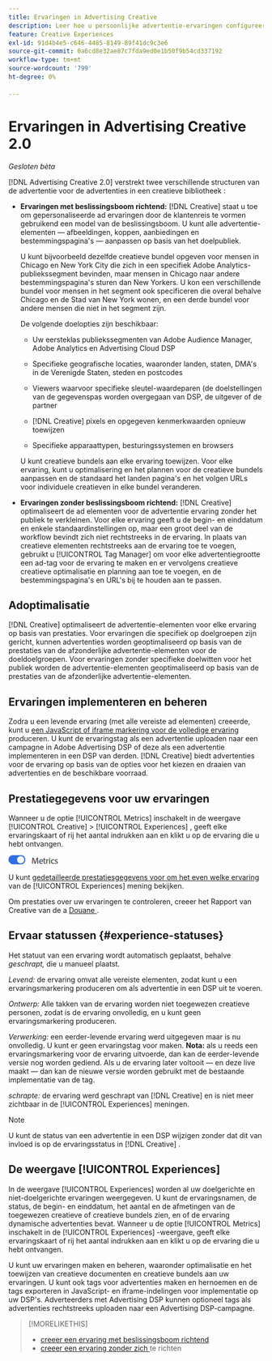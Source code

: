 ```yaml
---
title: Ervaringen in Advertising Creative
description: Leer hoe u persoonlijke advertentie-ervaringen configureert en de ad-elementen optimaliseert op basis van prestaties.
feature: Creative Experiences
exl-id: 91d4b4e5-c646-4485-8149-89f41dc9c3e6
source-git-commit: 0a6cd8e32ae87c7fda9ed0e1b50f9b54cd337192
workflow-type: tm+mt
source-wordcount: '799'
ht-degree: 0%

---
```


# Ervaringen in Advertising Creative 2.0

*Gesloten bèta*

<!-- Revisit Description metadata  -->

<!-- MORE -->

[!DNL Advertising Creative 2.0] verstrekt twee verschillende structuren van de advertentie voor de advertenties in een creatieve bibliotheek <!-- can use a single library only -->:

* **Ervaringen met beslissingsboom richtend:** [!DNL Creative] staat u toe om gepersonaliseerde ad ervaringen door de klantenreis te vormen gebruikend een model van de beslissingsboom. U kunt alle advertentie-elementen — afbeeldingen, koppen, aanbiedingen en bestemmingspagina&#39;s — aanpassen op basis van het doelpubliek.

  U kunt bijvoorbeeld dezelfde creatieve bundel opgeven voor mensen in Chicago en New York City die zich in een specifiek Adobe Analytics-publiekssegment bevinden, maar mensen in Chicago naar andere bestemmingspagina&#39;s sturen dan New Yorkers. U kon een verschillende bundel voor mensen in het segment ook specificeren die overal behalve Chicago en de Stad van New York wonen, en een derde bundel voor andere mensen die niet in het segment zijn.

  De volgende doelopties zijn beschikbaar:

   * Uw eersteklas publiekssegmenten van Adobe Audience Manager, Adobe Analytics en Advertising Cloud DSP

   * Specifieke geografische locaties, waaronder landen, staten, DMA&#39;s in de Verenigde Staten, steden en postcodes

   * Viewers waarvoor specifieke sleutel-waardeparen (de doelstellingen van de gegevenspas worden overgegaan van DSP, de uitgever of de partner

   * [!DNL Creative] pixels en opgegeven kenmerkwaarden opnieuw toewijzen

   * Specifieke apparaattypen, besturingssystemen en browsers

  U kunt creatieve bundels aan elke ervaring toewijzen. Voor elke ervaring, kunt u optimalisering en het plannen voor de creatieve bundels aanpassen en de standaard het landen pagina&#39;s en het volgen URLs <!-- and any flexible attributes --> voor individuele creatieven in elke bundel veranderen.

* **Ervaringen zonder beslissingsboom richtend:** [!DNL Creative] optimaliseert de ad elementen voor de advertentie ervaring zonder het publiek te verkleinen.<!-- For first-party creatives, [!DNL Creative] serves the ads. --> Voor elke ervaring geeft u de begin- en einddatum en enkele standaardinstellingen op, maar een groot deel van de workflow bevindt zich niet rechtstreeks in de ervaring. In plaats van creatieve elementen rechtstreeks aan de ervaring toe te voegen, gebruikt u [!UICONTROL Tag Manager] om voor elke advertentiegrootte een ad-tag voor de ervaring te maken en er vervolgens creatieve creatieve optimalisatie en planning aan toe te voegen, en de bestemmingspagina&#39;s en URL&#39;s bij te houden aan te passen.

## Adoptimalisatie

<!-- MORE -->
[!DNL Creative] optimaliseert de advertentie-elementen voor elke ervaring op basis van prestaties. Voor ervaringen die specifiek op doelgroepen zijn gericht, kunnen advertenties worden geoptimaliseerd op basis van de prestaties van de afzonderlijke advertentie-elementen voor de doeldoelgroepen. Voor ervaringen zonder specifieke doelwitten voor het publiek worden de advertentie-elementen geoptimaliseerd op basis van de prestaties van de afzonderlijke advertentie-elementen.

## Ervaringen implementeren en beheren

Zodra u een levende ervaring (met alle vereiste ad elementen) creeerde, kunt u [ een JavaScript of iframe markering voor de volledige ervaring ](experience-tag-export.md) produceren. U kunt de ervaringstag als een advertentie uploaden naar een campagne in Adobe Advertising DSP of deze als een advertentie implementeren in een DSP van derden. [!DNL Creative] biedt advertenties voor de ervaring op basis van de opties voor het kiezen en draaien van advertenties en de beschikbare voorraad.

## Prestatiegegevens voor uw ervaringen

Wanneer u de optie [!UICONTROL Metrics] inschakelt in de weergave [!UICONTROL Creative] > [!UICONTROL Experiences] , geeft elke ervaringskaart of rij het aantal indrukken aan en klikt u op de ervaring die u hebt ontvangen.

![ optie van Metriek de optie van Metriek ](/help/creative/assets/metrics-option.png " Metriek ")

<!-- insert screen shot of Metrics option?  If not, then add instructions elsewhere -->

<!-- I don't see this as of 1/9; why only in the table view?   You can also add conversion columns in the table view. -->

U kunt [ gedetailleerde prestatiesgegevens voor om het even welke ervaring ](experience-performance-details.md) van de [!UICONTROL Experiences] mening bekijken.

Om prestaties over uw ervaringen te controleren, creeer het Rapport van Creative van de a [ Douane ](/help/creative/report-custom-creative.md).

## Ervaar statussen {#experience-statuses}

<!-- verify that these are all still the same -->

Het statuut van een ervaring wordt automatisch geplaatst, behalve *geschrapt,* die u manueel plaatst.

*Levend:* de ervaring omvat alle vereiste elementen, zodat kunt u een ervaringsmarkering produceren om als advertentie in een DSP uit te voeren. <!-- A live experience may be scheduled to start in the future -->

*Ontwerp:* Alle takken van de ervaring worden niet toegewezen creatieve personen, zodat is de ervaring onvolledig, en u kunt geen ervaringsmarkering produceren.

*Verwerking:* een eerder-levende ervaring werd uitgegeven maar is nu onvolledig. U kunt er geen ervaringstag voor maken. **Nota:** als u reeds een ervaringsmarkering voor de ervaring uitvoerde, dan kan de eerder-levende versie nog worden gediend. Als u de ervaring later voltooit — en deze live maakt — dan kan de nieuwe versie worden gebruikt met de bestaande implementatie van de tag.

*schrapte:* de ervaring werd geschrapt van [!DNL Creative] en is niet meer zichtbaar in de [!UICONTROL Experiences] meningen.

>[!NOTE]
>
>U kunt de status van een advertentie in een DSP wijzigen zonder dat dit van invloed is op de ervaringsstatus in [!DNL Creative] .

## De weergave [!UICONTROL Experiences]

In de weergave [!UICONTROL Experiences] worden al uw doelgerichte en niet-doelgerichte ervaringen weergegeven. U kunt de ervaringsnamen, de status, de begin- en einddatum, het aantal en de afmetingen van de toegewezen creatieve of creatieve bundels zien, en of de ervaring dynamische advertenties bevat. Wanneer u de optie [!UICONTROL Metrics] inschakelt in de [!UICONTROL Experiences] -weergave, geeft elke ervaringskaart of rij het aantal indrukken aan en klikt u op de ervaring die u hebt ontvangen.

U kunt uw ervaringen maken en beheren, waaronder optimalisatie en het toewijzen van creatieve documenten en creatieve bundels aan uw ervaringen. U kunt ook tags voor advertenties maken en hernoemen en de tags exporteren in JavaScript- en iframe-indelingen voor implementatie op uw DSP&#39;s. Adverteerders met Advertising DSP kunnen optioneel tags als advertenties rechtstreeks uploaden naar een Advertising DSP-campagne.

<!--
### Available actions

* [Download data within the view](experience-download-view.md)

        + [Assign and unassign creative bundles to a final node](/help/creative/experiences/experience-assign-creative-bundles.md)
* Experiences with decision tree targeting: [Create](/help/creative/experiences/experience-create-targeting.md) and [edit](/help/creative/experiences/experience-edit-targeting.md) experiences, [assign and unassign creative bundles](/help/creative/experiences/experience-assign-creative-bundles.md), [customize creative optimization and scheduling](/help/creative/experiences/experience-optimization-scheduling-targeting.md), and [customize the tracking URLs for creatives](/help/creative/experiences/experience-tracking-urls-targeting.md)

* Experiences without decision tree targeting: [Create](experience-create-no-targeting.md) and [edit](/help/creative/experiences/experience-edit-no-targeting.md)

* [Clone](experience-clone.md) an experience

* [Preview](experience-preview.md) an experience

* [Share a demo URL](experience-share-demo-url.md) for an experience

* [Export ad tags for an experience](experience-tag-export.md)

* [Delete](experience-delete.md) an experience

-->

<!-- You can add or remove labels for your experiences.-->

<!-- Add links to workflows once they're done -->

>[!MORELIKETHIS]
>
>* [ creeer een ervaring met beslissingsboom richtend ](experience-create-targeting.md)
>* [ creeer een ervaring zonder zich ](experience-create-no-targeting.md) te richten
